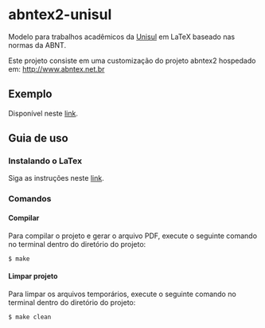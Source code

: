 # abntex2-unisul
Modelo para trabalhos acadêmicos da [Unisul](http://www.unisul.br/) em LaTeX baseado nas normas da ABNT.

Este projeto consiste em uma customização do projeto abntex2 hospedado em: <http://www.abntex.net.br>

## Exemplo
Disponível neste [link](https://github.com/jonathanhds/abntex2-unisul/blob/master/tcc.pdf).

## Guia de uso
### Instalando o LaTex
Siga as instruções neste [link](https://github.com/abntex/abntex2/wiki/Instalacao).

### Comandos

#### Compilar

Para compilar o projeto e gerar o arquivo PDF, execute o seguinte comando no terminal dentro do diretório do projeto: 

	$ make

#### Limpar projeto

Para limpar os arquivos temporários, execute o seguinte comando no terminal dentro do diretório do projeto: 

	$ make clean

